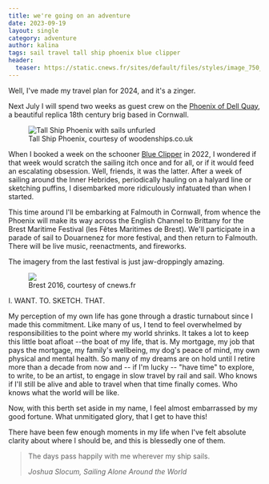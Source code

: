 ```yaml
---
title: we're going on an adventure
date: 2023-09-19
layout: single
category: adventure
author: kalina
tags: sail travel tall ship phoenix blue clipper
header:
  teaser: https://static.cnews.fr/sites/default/files/styles/image_750_422/public/000_Par2067402.jpg
---
```

Well, I've made my travel plan for 2024, and it's a zinger.

Next July I will spend two weeks as guest crew on the [Phoenix of Dell Quay](https://www.square-sail.com/phoenix/), a beautiful replica 18th century brig based in Cornwall.

<figure>
  <img src = "https://woodenships.co.uk/wp-content/uploads/2022/06/Tall-Ship-Phoenix.jpg" alt = "Tall Ship Phoenix with sails unfurled" />
  <figcaption>Tall Ship Phoenix, courtesy of woodenships.co.uk</figcaption>
</figure>

When I booked a week on the schooner [Blue Clipper](https://www.maybe-sailing.com/ship/blue-clipper/) in 2022, I wondered if that week would scratch the sailing itch once and for all, or if it would feed an escalating obsession. Well, friends, it was the latter. After a week of sailing around the Inner Hebrides, periodically hauling on a halyard line or sketching puffins,  I disembarked more ridiculously infatuated than when I started.

This time around I'll be embarking at Falmouth in Cornwall, from whence the Phoenix will make its way across the English Channel to Brittany for the Brest Maritime Festival (les Fêtes Maritimes de Brest). We'll participate in a parade of sail to Douarnenez for more festival, and then return to Falmouth. There will be live music, reenactments, and fireworks.

The imagery from the last festival is just jaw-droppingly amazing.

<figure>
  <img src="https://static.cnews.fr/sites/default/files/styles/image_750_422/public/000_Par2067402.jpg" />
  <figcaption>Brest 2016, courtesy of cnews.fr</figcaption>
</figure>
I. WANT. TO. SKETCH. THAT.

My perception of my own life has gone through a drastic turnabout since I made this commitment. Like many of us, I tend to feel overwhelmed by responsibilities to the point where my world shrinks. It takes a lot to keep this little boat afloat --the boat of my life, that is. My mortgage, my job that pays the mortgage, my family's wellbeing, my dog's peace of mind, my own physical and mental health. So many of my dreams are on hold until I retire more than a decade from now and -- if I'm lucky -- "have time" to explore, to write, to be an artist, to engage in slow travel by rail and sail. Who knows if I'll still be alive and able to travel when that time finally comes. Who knows what the world will be like.

Now, with this berth set aside in my name, I feel almost embarrassed by my good fortune. What unmitigated glory, that I get to have this!

There have been few enough moments in my life when I've felt absolute clarity about where I should be, and this is blessedly one of them.

>The days pass happily with me wherever my ship sails.
>
><cite>Joshua Slocum, Sailing Alone Around the World</cite>
